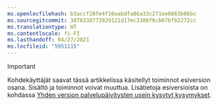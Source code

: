 ```yaml
---
ms.openlocfilehash: b3accf20fe4f16eabdfa86a33c271ee6663b06bc
ms.sourcegitcommit: 3d78338773929121d17ec3386f6cb67bfb2272cc
ms.translationtype: HT
ms.contentlocale: fi-FI
ms.lasthandoff: 04/27/2021
ms.locfileid: "5951115"
---
```

> [!IMPORTANT]
> Kohdekäyttäjät saavat tässä artikkelissa käsitellyt toiminnot esiversion osana. Sisältö ja toiminnot voivat muuttua. Lisätietoja esiversioista on kohdassa [Yhden version palvelupäivitysten usein kysytyt kysymykset](/dynamics365/unified-operations/fin-and-ops/get-started/one-version).